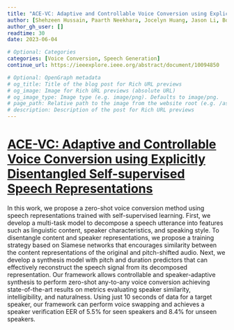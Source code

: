 ```yaml
---
title: "ACE-VC: Adaptive and Controllable Voice Conversion using Explicitly Disentangled Self-supervised Speech Representations"
author: [Shehzeen Hussain, Paarth Neekhara, Jocelyn Huang, Jason Li, Boris Ginsburg]
author_gh_user: []
readtime: 30
date: 2023-06-04

# Optional: Categories
categories: [Voice Conversion, Speech Generation]
continue_url: https://ieeexplore.ieee.org/abstract/document/10094850

# Optional: OpenGraph metadata
# og_title: Title of the blog post for Rich URL previews
# og_image: Image for Rich URL previews (absolute URL)
# og_image_type: Image type (e.g. image/png). Defaults to image/png.
# page_path: Relative path to the image from the website root (e.g. /assets/images/). If specified, the image at this path will be used for the link preview. It is unlikely you will need this parameter - you can probably use og_image instead.
# description: Description of the post for Rich URL previews
---
```


# [ACE-VC: Adaptive and Controllable Voice Conversion using Explicitly Disentangled Self-supervised Speech Representations](https://ieeexplore.ieee.org/abstract/document/10094850)

In this work, we propose a zero-shot voice conversion method using speech representations trained with self-supervised learning. First, we develop a multi-task model to decompose a speech utterance into features such as linguistic content, speaker characteristics, and speaking style. To disentangle content and speaker representations, we propose a training strategy based on Siamese networks that encourages similarity between the content representations of the original and pitch-shifted audio. Next, we develop a synthesis model with pitch and duration predictors that can effectively reconstruct the speech signal from its decomposed representation. Our framework allows controllable and speaker-adaptive synthesis to perform zero-shot any-to-any voice conversion achieving state-of-the-art results on metrics evaluating speaker similarity, intelligibility, and naturalness. Using just 10 seconds of data for a target speaker, our framework can perform voice swapping and achieves a speaker verification EER of 5.5% for seen speakers and 8.4% for unseen speakers.

<!-- more -->
